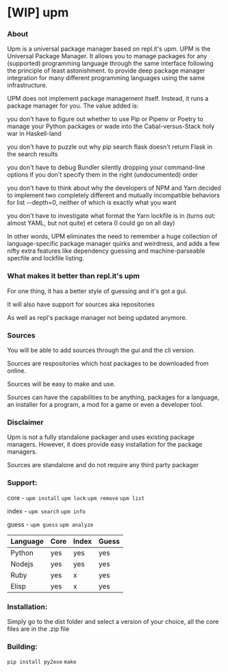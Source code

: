 # [WIP] upm

### About
Upm is a universal package manager based on repl.it's upm.
UPM is the Universal Package Manager. It allows you to manage packages for any (supported) programming language through the same interface following the principle of least astonishment.  to provide deep package manager integration for many different programming languages using the same infrastructure.

UPM does not implement package management itself. Instead, it runs a package manager for you. The value added is:

you don't have to figure out whether to use Pip or Pipenv or Poetry to manage your Python packages or wade into the Cabal-versus-Stack holy war in Haskell-land

you don't have to puzzle out why pip search flask doesn't return Flask in the search results

you don't have to debug Bundler silently dropping your command-line options if you don't specify them in the right (undocumented) order

you don't have to think about why the developers of NPM and Yarn decided to implement two completely different and mutually incompatible behaviors for list --depth=0, neither of which is exactly what you want

you don't have to investigate what format the Yarn lockfile is in (turns out: almost YAML, but not quite)
et cetera (I could go on all day)

In other words, UPM eliminates the need to remember a huge collection of language-specific package manager quirks and weirdness, and adds a few nifty extra features like dependency guessing and machine-parseable specfile and lockfile listing.

### What makes it better than repl.it's upm

For one thing, it has a better style of guessing and it's got a gui. 

It will also have support for sources aka repositories

As well as repl's package manager not being updated anymore.

### Sources

You will be able to add sources through the gui and the cli version.

Sources are respositories which host packages to be downloaded from online.

Sources will be easy to make and use.

Sources can have the capabilities to be anything, packages for a language, an installer for a program, a mod for a game or even a developer tool.

### Disclaimer

Upm is not a fully standalone packager and uses existing package managers. However, it does provide easy installation for the package managers.

Sources are standalone and do not require any third party packager

### Support:
core - `upm install` `upm lock` `upm remove` `upm list`

index - `upm search` `upm info`

guess - `upm guess` `upm analyze`

| Language | Core | Index | Guess |
|----------|------|-------|-------|
| Python   | yes  | yes   | yes   |
| Nodejs   | yes  | yes   | yes   |
| Ruby     | yes  |  x    | yes   |
| Elisp    | yes  |  x    | yes   |

### Installation:
Simply go to the dist folder and select a version of your choice, all the core files are in the .zip file

### Building:
`pip install py2exe`
`make`
